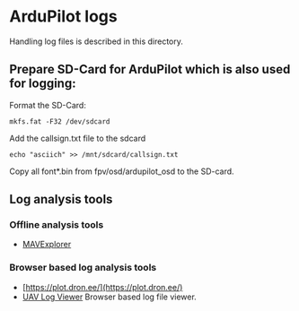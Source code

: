 # ArduPilot logs

Handling log files is described in this directory.

## Prepare SD-Card for ArduPilot which is also used for logging:

Format the SD-Card:
```
mkfs.fat -F32 /dev/sdcard
```

Add the callsign.txt file to the sdcard
```
echo "asciich" >> /mnt/sdcard/callsign.txt
```

Copy all font*.bin from fpv/osd/ardupilot_osd to the SD-card.

## Log analysis tools

### Offline analysis tools
* [MAVExplorer](mav_explorer)

### Browser based log analysis tools
* [https://plot.dron.ee/](https://plot.dron.ee/)
* [UAV Log Viewer](https://plot.ardupilot.org/#/) Browser based log file viewer.


